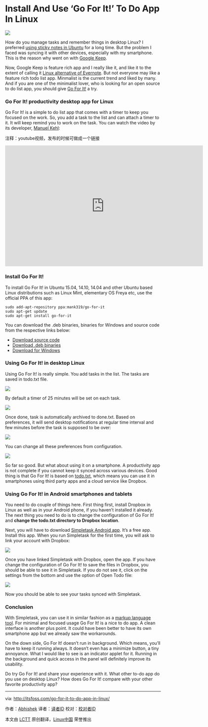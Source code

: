 Install And Use ‘Go For It!’ To Do App In Linux
================================================================================
![](http://itsfoss.itsfoss.netdna-cdn.com/wp-content/uploads/2015/03/Go_For_It_TODO_Linux.jpeg)

How do you manage tasks and remember things in desktop Linux? I preferred [using sticky notes in Ubuntu][1] for a long time. But the problem I faced was syncing it with other devices, especially with my smartphone. This is the reason why went on with [Google Keep][2].

Now, Google Keep is feature rich app and I really like it, and like it to the extent of calling it [Linux alternative of Evernote][3]. But not everyone may like a feature rich todo list app. Minmalist is the current trend and liked by many. And if you are one of the minimalist lover, who is looking for an open source to do list app, you should give [Go For It!][4] a try.

### Go For It! productivity desktop app for Linux ###

Go For It! is a simple to do list app that comes with a timer to keep you focused on the work. So, you add a task to the list and can attach a timer to it. It will keep remind you to work on the task. You can watch the video by its developer, [Manuel Kehl][5]:

注释：youtube视频，发布的时候可做成一个链接
<iframe width="640" height="390" frameborder="0" allowfullscreen="true" src="http://www.youtube.com/embed/mnw556C9FZQ?version=3&amp;rel=1&amp;fs=1&amp;showsearch=0&amp;showinfo=1&amp;iv_load_policy=1&amp;wmode=transparent" type="text/html" class="youtube-player"></iframe>

### Install Go For It! ###

To install Go For It! in Ubuntu 15.04, 14.10, 14.04 and other Ubuntu based Linux distributions such as Linux Mint, elementary OS Freya etc, use the official PPA of this app:

    sudo add-apt-repository ppa:mank319/go-for-it
    sudo apt-get update
    sudo apt-get install go-for-it

You can download the .deb binaries, binaries for Windows and source code from the respective links below:

- [Download source code][6]
- [Download .deb binaries][7]
- [Download for Windows][8]

### Using Go For It! in desktop Linux ###

Using Go For It! is really simple. You add tasks in the list. The tasks are saved in todo.txt file.

![](http://itsfoss.itsfoss.netdna-cdn.com/wp-content/uploads/2015/03/Go-for-it_todo_app_linux.png)

By default a timer of 25 minutes will be set on each task.

![](http://itsfoss.itsfoss.netdna-cdn.com/wp-content/uploads/2015/03/Go-for-it_todo_app_linux_1.png)

Once done, task is automatically archived to done.txt. Based on preferences, it will send desktop notifications at regular time interval and few minutes before the task is supposed to be over:

![](http://itsfoss.itsfoss.netdna-cdn.com/wp-content/uploads/2015/03/Go_for_it_Linux_notification.png)

You can change all these preferences from configuration.

![](http://itsfoss.itsfoss.netdna-cdn.com/wp-content/uploads/2015/03/Go-for-it_todo_app_linux_2.png)

So far so good. But what about using it on a smartphone. A productivity app is not complete if you cannot keep it synced across various devices. Good thing is that Go For It! is based on [todo.txt][9], which means you can use it in smartphones using third party apps and a cloud service like Dropbox.

### Using Go For It! in Android smartphones and tablets ###

You need to do couple of things here. First thing first, install Dropbox in Linux as well as in your Android phone, if you haven’t installed it already. The next thing you need to do is to change the configuration of Go For It! and **change the todo.txt directory to Dropbox location**.

Next, you will have to download [Simpletask Android app][10]. It’s a free app. Install this app. When you run Simpletask for the first time, you will ask to link your account with Dropbox:

![](http://itsfoss.itsfoss.netdna-cdn.com/wp-content/uploads/2015/03/Go_for_it_Android_1.jpeg)

Once you have linked Simpletask with Dropbox, open the app. If you have change the configuration of Go For It! to save the files in Dropbox, you should be able to see it in Simpletask. If you do not see it, click on the settings from the bottom and use the option of Open Todo file:

![](http://itsfoss.itsfoss.netdna-cdn.com/wp-content/uploads/2015/03/Go_for_it_Android.jpeg)

Now you should be able to see your tasks synced with Simpletask.

### Conclusion ###

With Simpletask, you can use it in similar fashion as a [markup language tool][11]. For minimal and focused usage Go For It! is a nice to do app. A clean interface is another plus point. It could have been better to have its own smartphone app but we already saw the workarounds.

On the down side, Go For It! doesn’t run in background. Which means, you’ll have to keep it running always. It doesn’t even has a minimize button, a tiny annoyance. What I would like to see is an indicator applet for it. Running in the background and quick access in the panel will definitely improve its usability.

Do try Go For It! and share your experience with it. What other to-do app do you use on desktop Linux? How does Go For It! compare with your other favorite productivity app?

--------------------------------------------------------------------------------

via: http://itsfoss.com/go-for-it-to-do-app-in-linux/

作者：[Abhishek][a]
译者：[译者ID](https://github.com/译者ID)
校对：[校对者ID](https://github.com/校对者ID)

本文由 [LCTT](https://github.com/LCTT/TranslateProject) 原创翻译，[Linux中国](http://linux.cn/) 荣誉推出

[a]:http://itsfoss.com/author/abhishek/
[1]:http://itsfoss.com/indicator-stickynotes-windows-like-sticky-note-app-for-ubuntu/
[2]:http://itsfoss.com/install-google-keep-ubuntu-1310/
[3]:http://itsfoss.com/5-evernote-alternatives-linux/
[4]:http://manuel-kehl.de/projects/go-for-it/
[5]:http://manuel-kehl.de/about-me/
[6]:https://github.com/mank319/Go-For-It
[7]:https://launchpad.net/~mank319/+archive/ubuntu/go-for-it
[8]:http://manuel-kehl.de/projects/go-for-it/download-windows-version/
[9]:http://todotxt.com/
[10]:https://play.google.com/store/apps/details?id=nl.mpcjanssen.todotxtholo&hl=en
[11]:http://itsfoss.com/install-latex-ubuntu-1404/